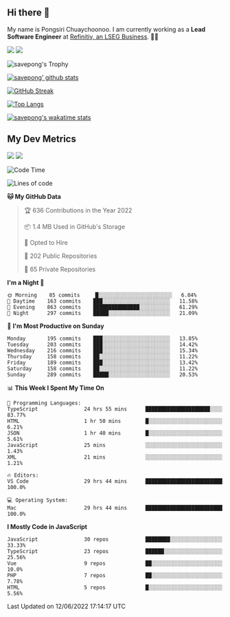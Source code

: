 ## Hi there 👋

My name is Pongsiri Chuaychoonoo. I am currently working as a **Lead Software Engineer** at [Refinitiv, an LSEG Business](https://www.refinitiv.com). 👨‍💻

[<img src="https://img.shields.io/badge/savepong.com-%230077B5.svg?&style=for-the-badge&color=81e6d9" />](https://savepong.com)
[<img src="https://img.shields.io/badge/linkedin-%230077B5.svg?&style=for-the-badge&logo=linkedin&logoColor=white" />](https://www.linkedin.com/in/savepong)

![savepong's Trophy](https://github-profile-trophy.vercel.app/?username=savepong&theme=flat&rank=SECRET,SSS,SS,S,AAA,AA,A&margin-w=15&no-bg=true&no-frame=true)

[![savepong' github stats](https://github-readme-stats.vercel.app/api?username=savepong&show_icons=true&count_private=true&theme=gotham&hide_border=true&bg_color=00000000&text_color=768390FF)](https://savepong.com/posts/stats)

[![GitHub Streak](https://github-readme-streak-stats.herokuapp.com?user=savepong&theme=gotham&hide_border=true&background=00000000&dates=768390FF)](https://savepong.com/posts/stats)

[![Top Langs](https://github-readme-stats.vercel.app/api/top-langs/?username=savepong&layout=compact&langs_count=10&theme=gotham&hide_border=true&bg_color=00000000&text_color=768390FF)](https://savepong.com/posts/stats)

[![savepong's wakatime stats](https://github-readme-stats.vercel.app/api/wakatime?username=@savepong&layout=default&theme=gotham&hide_border=true&bg_color=00000000&text_color=768390FF)](https://savepong.com/posts/stats)

## My Dev Metrics

[![](https://komarev.com/ghpvc/?username=savepong&color=blue&label=Profile%20Views)](https://github.com/savepong)
[![](https://img.shields.io/github/followers/savepong?label=GitHub%20Followers)](https://github.com/savepong)

<!--START_SECTION:waka-->
![Code Time](http://img.shields.io/badge/Code%20Time-0%20secs-blue)

![Lines of code](https://img.shields.io/badge/From%20Hello%20World%20I%27ve%20Written-4%20Million%20lines%20of%20code-blue)

**🐱 My GitHub Data** 

> 🏆 636 Contributions in the Year 2022
 > 
> 📦 1.4 MB Used in GitHub's Storage 
 > 
> 💼 Opted to Hire
 > 
> 📜 202 Public Repositories 
 > 
> 🔑 65 Private Repositories  
 > 
**I'm a Night 🦉** 

```text
🌞 Morning    85 commits     █░░░░░░░░░░░░░░░░░░░░░░░░   6.04% 
🌆 Daytime    163 commits    ███░░░░░░░░░░░░░░░░░░░░░░   11.58% 
🌃 Evening    863 commits    ███████████████░░░░░░░░░░   61.29% 
🌙 Night      297 commits    █████░░░░░░░░░░░░░░░░░░░░   21.09%

```
📅 **I'm Most Productive on Sunday** 

```text
Monday       195 commits    ███░░░░░░░░░░░░░░░░░░░░░░   13.85% 
Tuesday      203 commits    ███░░░░░░░░░░░░░░░░░░░░░░   14.42% 
Wednesday    216 commits    ███░░░░░░░░░░░░░░░░░░░░░░   15.34% 
Thursday     158 commits    ██░░░░░░░░░░░░░░░░░░░░░░░   11.22% 
Friday       189 commits    ███░░░░░░░░░░░░░░░░░░░░░░   13.42% 
Saturday     158 commits    ██░░░░░░░░░░░░░░░░░░░░░░░   11.22% 
Sunday       289 commits    █████░░░░░░░░░░░░░░░░░░░░   20.53%

```


📊 **This Week I Spent My Time On** 

```text
💬 Programming Languages: 
TypeScript               24 hrs 55 mins      █████████████████████░░░░   83.77% 
HTML                     1 hr 50 mins        █░░░░░░░░░░░░░░░░░░░░░░░░   6.21% 
JSON                     1 hr 40 mins        █░░░░░░░░░░░░░░░░░░░░░░░░   5.61% 
JavaScript               25 mins             ░░░░░░░░░░░░░░░░░░░░░░░░░   1.43% 
XML                      21 mins             ░░░░░░░░░░░░░░░░░░░░░░░░░   1.21%

🔥 Editors: 
VS Code                  29 hrs 44 mins      █████████████████████████   100.0%

💻 Operating System: 
Mac                      29 hrs 44 mins      █████████████████████████   100.0%

```

**I Mostly Code in JavaScript** 

```text
JavaScript               30 repos            ████████░░░░░░░░░░░░░░░░░   33.33% 
TypeScript               23 repos            ██████░░░░░░░░░░░░░░░░░░░   25.56% 
Vue                      9 repos             ██░░░░░░░░░░░░░░░░░░░░░░░   10.0% 
PHP                      7 repos             ██░░░░░░░░░░░░░░░░░░░░░░░   7.78% 
HTML                     5 repos             █░░░░░░░░░░░░░░░░░░░░░░░░   5.56%

```



 Last Updated on 12/06/2022 17:14:17 UTC
<!--END_SECTION:waka-->

<!--
**savepong/savepong** is a ✨ _special_ ✨ repository because its `README.md` (this file) appears on your GitHub profile.

Here are some ideas to get you started:

- 🔭 I’m currently working on WebComponents and TypeScript.
- 🌱 I’m currently learning ...
- 👯 I’m looking to collaborate on ...
- 🤔 I’m looking for help with ...
- 💬 Ask me about ...
- 📫 How to reach me: ...
- 😄 Pronouns: ...
- ⚡ Fun fact: ...
-->
